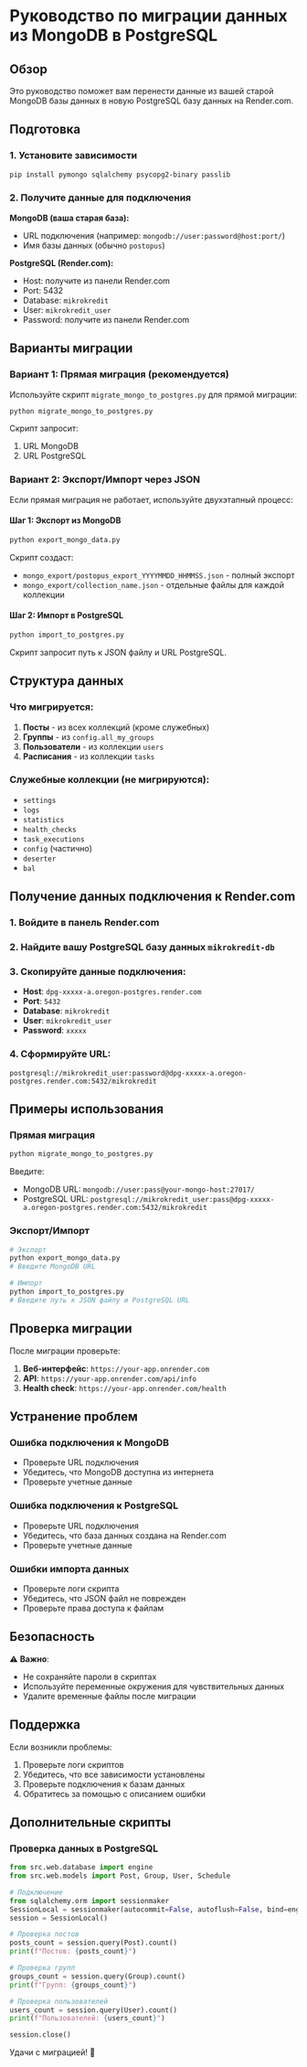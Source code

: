 # Руководство по миграции данных из MongoDB в PostgreSQL

## Обзор

Это руководство поможет вам перенести данные из вашей старой MongoDB базы данных в новую PostgreSQL базу данных на Render.com.

## Подготовка

### 1. Установите зависимости

```bash
pip install pymongo sqlalchemy psycopg2-binary passlib
```

### 2. Получите данные для подключения

**MongoDB (ваша старая база):**
- URL подключения (например: `mongodb://user:password@host:port/`)
- Имя базы данных (обычно `postopus`)

**PostgreSQL (Render.com):**
- Host: получите из панели Render.com
- Port: 5432
- Database: `mikrokredit`
- User: `mikrokredit_user`
- Password: получите из панели Render.com

## Варианты миграции

### Вариант 1: Прямая миграция (рекомендуется)

Используйте скрипт `migrate_mongo_to_postgres.py` для прямой миграции:

```bash
python migrate_mongo_to_postgres.py
```

Скрипт запросит:
1. URL MongoDB
2. URL PostgreSQL

### Вариант 2: Экспорт/Импорт через JSON

Если прямая миграция не работает, используйте двухэтапный процесс:

#### Шаг 1: Экспорт из MongoDB

```bash
python export_mongo_data.py
```

Скрипт создаст:
- `mongo_export/postopus_export_YYYYMMDD_HHMMSS.json` - полный экспорт
- `mongo_export/collection_name.json` - отдельные файлы для каждой коллекции

#### Шаг 2: Импорт в PostgreSQL

```bash
python import_to_postgres.py
```

Скрипт запросит путь к JSON файлу и URL PostgreSQL.

## Структура данных

### Что мигрируется:

1. **Посты** - из всех коллекций (кроме служебных)
2. **Группы** - из `config.all_my_groups`
3. **Пользователи** - из коллекции `users`
4. **Расписания** - из коллекции `tasks`

### Служебные коллекции (не мигрируются):
- `settings`
- `logs`
- `statistics`
- `health_checks`
- `task_executions`
- `config` (частично)
- `deserter`
- `bal`

## Получение данных подключения к Render.com

### 1. Войдите в панель Render.com

### 2. Найдите вашу PostgreSQL базу данных `mikrokredit-db`

### 3. Скопируйте данные подключения:
- **Host**: `dpg-xxxxx-a.oregon-postgres.render.com`
- **Port**: `5432`
- **Database**: `mikrokredit`
- **User**: `mikrokredit_user`
- **Password**: `xxxxx`

### 4. Сформируйте URL:
```
postgresql://mikrokredit_user:password@dpg-xxxxx-a.oregon-postgres.render.com:5432/mikrokredit
```

## Примеры использования

### Прямая миграция

```bash
python migrate_mongo_to_postgres.py
```

Введите:
- MongoDB URL: `mongodb://user:pass@your-mongo-host:27017/`
- PostgreSQL URL: `postgresql://mikrokredit_user:pass@dpg-xxxxx-a.oregon-postgres.render.com:5432/mikrokredit`

### Экспорт/Импорт

```bash
# Экспорт
python export_mongo_data.py
# Введите MongoDB URL

# Импорт
python import_to_postgres.py
# Введите путь к JSON файлу и PostgreSQL URL
```

## Проверка миграции

После миграции проверьте:

1. **Веб-интерфейс**: `https://your-app.onrender.com`
2. **API**: `https://your-app.onrender.com/api/info`
3. **Health check**: `https://your-app.onrender.com/health`

## Устранение проблем

### Ошибка подключения к MongoDB
- Проверьте URL подключения
- Убедитесь, что MongoDB доступна из интернета
- Проверьте учетные данные

### Ошибка подключения к PostgreSQL
- Проверьте URL подключения
- Убедитесь, что база данных создана на Render.com
- Проверьте учетные данные

### Ошибки импорта данных
- Проверьте логи скрипта
- Убедитесь, что JSON файл не поврежден
- Проверьте права доступа к файлам

## Безопасность

⚠️ **Важно**: 
- Не сохраняйте пароли в скриптах
- Используйте переменные окружения для чувствительных данных
- Удалите временные файлы после миграции

## Поддержка

Если возникли проблемы:

1. Проверьте логи скриптов
2. Убедитесь, что все зависимости установлены
3. Проверьте подключения к базам данных
4. Обратитесь за помощью с описанием ошибки

## Дополнительные скрипты

### Проверка данных в PostgreSQL

```python
from src.web.database import engine
from src.web.models import Post, Group, User, Schedule

# Подключение
from sqlalchemy.orm import sessionmaker
SessionLocal = sessionmaker(autocommit=False, autoflush=False, bind=engine)
session = SessionLocal()

# Проверка постов
posts_count = session.query(Post).count()
print(f"Постов: {posts_count}")

# Проверка групп
groups_count = session.query(Group).count()
print(f"Групп: {groups_count}")

# Проверка пользователей
users_count = session.query(User).count()
print(f"Пользователей: {users_count}")

session.close()
```

Удачи с миграцией! 🚀

